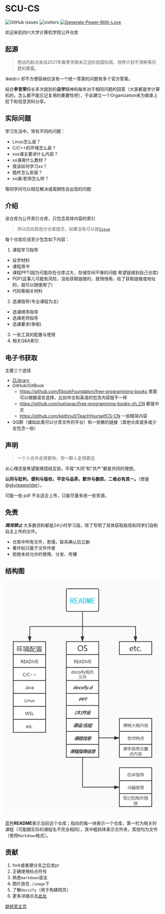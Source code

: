 # SCU-CS

![GitHub issues](https://img.shields.io/github/issues/SCU-CS/README)
![visitors](https://visitor-badge.glitch.me/badge?page_id=SCU-CS.README)
[![Generate-Power-With-Love](https://img.shields.io/badge/Generate--Power--With-Love-red)](https://github.com/SCU-CS/Contributors)


欢迎来到四川大学计算机学院公开仓库

## 起源

>   想法的起点来自2021年春季学期末正选阶段国际周、培养计划不清晰等问题的暴露。

`海纳百川` 却不方便容纳仅该有一个统一答案的问题有多个官方答案。

结合**李言荣**校长多次提到的**自学**精神和每年对于相同问题的回答（大家都是学计算机的，怎么都不能忘记复用的重要性吧），于此建立一个Organization来为做承上启下和信息资料分享。

## 实际问题

学习生活中，常有不同的问题：

-   Linux怎么装？
-   C/C++的环境怎么装？
-   xxx课主要讲什么内容？
-   xx课用什么教材？
-   我该如何学习xx？
-   插件怎么安装？
-   xx课/老师怎么样？

等同学间可以相互解决或周期性会出现的问题

## 介绍

该仓库为公开索引仓库，只包含具体内容的索引

>   所以应向其他分仓库提交，如果没有可以提[`Issue`](https://github.com/SCU-CS/README/issues/new/choose)

每个仓库应该至少包含如下内容：
1. 课程学习指导
  - 自学材料
  - 课程用书
  - 课程PPT(因为可能存在仓库过大，存储空间不够的问题 希望链接到自己仓库)
  - PDF(这事儿可能有风险，没给获取链接的，就悄悄用，给了获取链接或地址的，就可以随便用了)
  - 代码等相关材料
2. 选课指导(专业课程为主)
  - 选课顺序指导
  - 选课老师指导
  - 选课要求(争取)
3. 一些工具的配置与使用
4. 相关Q&A索引

## 电子书获取

主要三个途径
- [ZLibrary](https://z-lib.org/)
- GitHub/GitBook
  - <https://github.com/EbookFoundation/free-programming-books> 里面可以根据语言选择，比如中文和英语的包含内容就不一样
  - <https://github.com/justjavac/free-programming-books-zh_CN> 都是中文
  - <https://github.com/keithnull/TeachYourselfCS-CN> 一些精简内容
- QQ群（诸如此类可以分享文件的平台）和一些散的链接（其他仓库或多或少会包含一些）
## 声明

> 一个人也许走得更快，但一群人走得更远

从心理还是希望能够团结互助，毕竟“大同”和“共产”都是共同的理想。

**认同与批判，便利与版权，平安与品茶，默许与删库，二者必有其一。**（借鉴@[skyleaworlder](https://github.com/TJ-CSCCG/TJCS-Course/blob/master/README.md#mega-%E5%A3%B0%E6%98%8E)）。

可能一些 pdf 不太适合上传，只能尽量多放一些资源。

## 免责

***商用禁止*** 大多数资料都是24小时学习版，除了写明了具体获取路径和同学们自制自主上传的文件。

- 仓库中所有文件，若侵，联系确认后立删
- 著作权只属于文件作者
- 拒绝未经允许的使用、分发、传播

## 结构图

![architecture](image/architecture.jpg)

蓝色**README**表示当前这个仓库；指向的每一块表示一个仓库，第一栏为相关的课程（可能跟实际的课程名不完全相同），其中粗斜体表示文件夹，其他均为文件（使用`Markdown`格式）。

## 贡献

1.  fork或者建分支之后发pr
2.  正确使用标点符号
3.  熟悉`markdown`语法
4.  图片放在`./image`下
5.  了解`docsify`（用于构建网页）
6.  更多详细点击[此处](Contribution.md)

[跳转至主页](https://github.com/SCU-CS)

